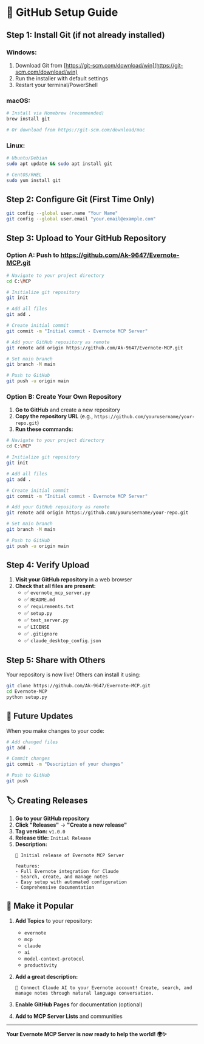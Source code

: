 # 🚀 GitHub Setup Guide

## Step 1: Install Git (if not already installed)

### **Windows:**
1. Download Git from [https://git-scm.com/download/win](https://git-scm.com/download/win)
2. Run the installer with default settings
3. Restart your terminal/PowerShell

### **macOS:**
```bash
# Install via Homebrew (recommended)
brew install git

# Or download from https://git-scm.com/download/mac
```

### **Linux:**
```bash
# Ubuntu/Debian
sudo apt update && sudo apt install git

# CentOS/RHEL
sudo yum install git
```

## Step 2: Configure Git (First Time Only)

```bash
git config --global user.name "Your Name"
git config --global user.email "your.email@example.com"
```

## Step 3: Upload to Your GitHub Repository

### **Option A: Push to https://github.com/Ak-9647/Evernote-MCP.git**

```bash
# Navigate to your project directory
cd C:\MCP

# Initialize git repository
git init

# Add all files
git add .

# Create initial commit
git commit -m "Initial commit - Evernote MCP Server"

# Add your GitHub repository as remote
git remote add origin https://github.com/Ak-9647/Evernote-MCP.git

# Set main branch
git branch -M main

# Push to GitHub
git push -u origin main
```

### **Option B: Create Your Own Repository**

1. **Go to GitHub** and create a new repository
2. **Copy the repository URL** (e.g., `https://github.com/yourusername/your-repo.git`)
3. **Run these commands:**

```bash
# Navigate to your project directory
cd C:\MCP

# Initialize git repository
git init

# Add all files
git add .

# Create initial commit
git commit -m "Initial commit - Evernote MCP Server"

# Add your GitHub repository as remote
git remote add origin https://github.com/yourusername/your-repo.git

# Set main branch
git branch -M main

# Push to GitHub
git push -u origin main
```

## Step 4: Verify Upload

1. **Visit your GitHub repository** in a web browser
2. **Check that all files are present:**
   - ✅ `evernote_mcp_server.py`
   - ✅ `README.md`
   - ✅ `requirements.txt`
   - ✅ `setup.py`
   - ✅ `test_server.py`
   - ✅ `LICENSE`
   - ✅ `.gitignore`
   - ✅ `claude_desktop_config.json`

## Step 5: Share with Others

Your repository is now live! Others can install it using:

```bash
git clone https://github.com/Ak-9647/Evernote-MCP.git
cd Evernote-MCP
python setup.py
```

## 🔧 Future Updates

When you make changes to your code:

```bash
# Add changed files
git add .

# Commit changes
git commit -m "Description of your changes"

# Push to GitHub
git push
```

## 🏷️ Creating Releases

1. **Go to your GitHub repository**
2. **Click "Releases"** → **"Create a new release"**
3. **Tag version:** `v1.0.0`
4. **Release title:** `Initial Release`
5. **Description:** 
   ```
   🎉 Initial release of Evernote MCP Server
   
   Features:
   - Full Evernote integration for Claude
   - Search, create, and manage notes
   - Easy setup with automated configuration
   - Comprehensive documentation
   ```

## 🎯 Make it Popular

1. **Add Topics** to your repository:
   - `evernote`
   - `mcp`
   - `claude`
   - `ai`
   - `model-context-protocol`
   - `productivity`

2. **Add a great description:**
   ```
   🤖 Connect Claude AI to your Evernote account! Create, search, and manage notes through natural language conversation.
   ```

3. **Enable GitHub Pages** for documentation (optional)

4. **Add to MCP Server Lists** and communities

---

**Your Evernote MCP Server is now ready to help the world! 🌍✨** 